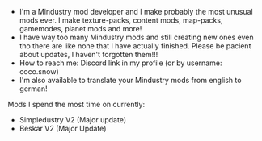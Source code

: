 - I'm a Mindustry mod developer and I make probably the most unusual mods ever. I make texture-packs, content mods, map-packs, gamemodes, planet mods and more!
- I have way too many Mindustry mods and still creating new ones even tho there are like none that I have actually finished. Please be pacient about updates, I haven't forgotten them!!!
- How to reach me: Discord link in my profile (or by username: coco.snow)
- I'm also available to translate your Mindustry mods from english to german!

Mods I spend the most time on currently:
- Simpledustry V2 (Major update)
- Beskar V2 (Major Update)
